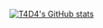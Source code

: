 [![T4D4's GitHub stats](https://github-readme-stats.vercel.app/api?username=T4D4&?count_private=true&?show_icons=true)](https://github.com/anuraghazra/github-readme-stats)